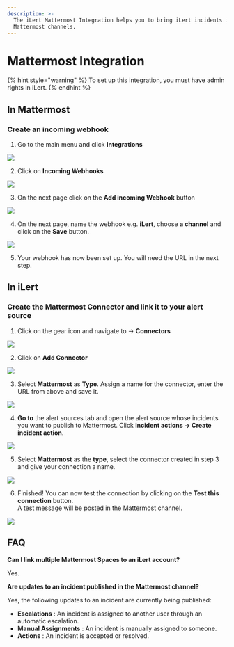 ```yaml
---
description: >-
  The iLert Mattermost Integration helps you to bring iLert incidents into your
  Mattermost channels.
---
```


# Mattermost Integration

{% hint style="warning" %}
To set up this integration, you must have admin rights in iLert.
{% endhint %}

## In Mattermost <a id="add-to-channel"></a>

### Create an incoming webhook

1. Go to the main menu and click **Integrations**

![](../.gitbook/assets/screenshot_07_02_21__16_44.png)

2. Click on **Incoming Webhooks**

![](../.gitbook/assets/screenshot_07_02_21__16_45.png)

3. On the next page click on the **Add incoming Webhook** button

![](../.gitbook/assets/screenshot_07_02_21__16_47.png)

4. On the next page, name the webhook e.g. **iLert**, choose **a channel** and click on the **Save** button.

![](../.gitbook/assets/screenshot_07_02_21__16_49.png)

5. Your webhook has now been set up. You will need the URL in the next step.

## In iLert <a id="create-alarm-source"></a>

### Create the Mattermost Connector and link it to your alert source

1. Click on the gear icon and navigate to → **Connectors**

![](../.gitbook/assets/go_to_connectors%20%283%29.png)

2. Click on **Add Connector**

![](../.gitbook/assets/create_connector_button.png)

3. Select **Mattermost** as **Type**. Assign a name for the connector, enter the URL from above and save it.

![](../.gitbook/assets/screenshot_07_02_21__16_53.png)

4. **Go to** the alert sources tab and open the alert source whose incidents you want to publish to Mattermost. Click **Incident actions → Create incident action**.

![](../.gitbook/assets/new_incident_action%20%287%29.png)

5. Select **Mattermost** as the **type**, select the connector created in step 3 and give your connection a name.

![](../.gitbook/assets/ilert%20%2874%29.png)

6. Finished! You can now test the connection by clicking on the **Test this connection** button.  
A test message will be posted in the Mattermost channel.

![](../.gitbook/assets/ilert%20%2875%29.png)

## FAQ <a id="faq"></a>

**Can I link multiple Mattermost Spaces to an iLert account?**

Yes.

**Are updates to an incident published in the Mattermost channel?**

Yes, the following updates to an incident are currently being published:

* **Escalations** : An incident is assigned to another user through an automatic escalation.
* **Manual Assignments** : An incident is manually assigned to someone.
* **Actions** : An incident is accepted or resolved.

